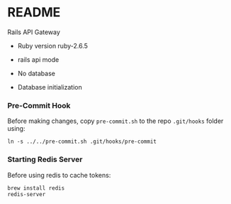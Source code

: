 # README

Rails API Gateway 

* Ruby version ruby-2.6.5

* rails api mode

* No database

* Database initialization

### Pre-Commit Hook
Before making changes, copy `pre-commit.sh` to the repo `.git/hooks` folder using:
```
ln -s ../../pre-commit.sh .git/hooks/pre-commit
```

### Starting Redis Server
Before using redis to cache tokens:
```
brew install redis
redis-server
```